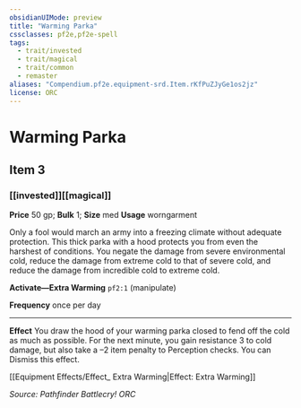 ```yaml
---
obsidianUIMode: preview
title: "Warming Parka"
cssclasses: pf2e,pf2e-spell
tags:
  - trait/invested
  - trait/magical
  - trait/common
  - remaster
aliases: "Compendium.pf2e.equipment-srd.Item.rKfPuZJyGe1os2jz"
license: ORC
---
```

# Warming Parka
## Item 3
### [[invested]][[magical]]


**Price** 50 gp; 
**Bulk** 1; **Size** med
**Usage** worngarment

Only a fool would march an army into a freezing climate without adequate protection. This thick parka with a hood protects you from even the harshest of conditions. You negate the damage from severe environmental cold, reduce the damage from extreme cold to that of severe cold, and reduce the damage from incredible cold to extreme cold.

**Activate—Extra Warming** `pf2:1` (manipulate)

**Frequency** once per day

* * *

**Effect** You draw the hood of your warming parka closed to fend off the cold as much as possible. For the next minute, you gain resistance 3 to cold damage, but also take a –2 item penalty to Perception checks. You can Dismiss this effect.

[[Equipment Effects/Effect_ Extra Warming|Effect: Extra Warming]]

*Source: Pathfinder Battlecry!*
*ORC*